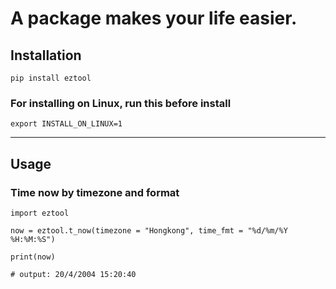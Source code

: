 # A package makes your life easier.

## Installation
```
pip install eztool
```
### For installing on Linux, run this before install
```
export INSTALL_ON_LINUX=1
```
---
## Usage
### Time now by timezone and format
```
import eztool

now = eztool.t_now(timezone = "Hongkong", time_fmt = "%d/%m/%Y %H:%M:%S")

print(now)

# output: 20/4/2004 15:20:40
```
